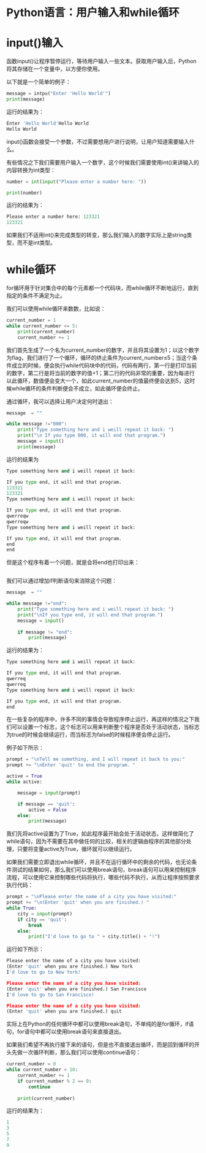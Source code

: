 # Python语言：用户输入和while循环

# input()输入

函数input()让程序暂停运行，等待用户输入一些文本。获取用户输入后，Python将其存储在一个变量中，以方便你使用。

以下就是一个简单的例子：

```python
message = intpu("Enter 'Hello World'")
print(message)
```

运行的结果为：

```python
Enter 'Hello World'Hello World
Hello World
```

input()函数会接受一个参数，不过需要想用户进行说明，让用户知道需要输入什么。

有些情况之下我们需要用户输入一个数字，这个时候我们需要使用int()来讲输入的内容转换为int类型：

```python
number = int(input("Please enter a number here: "))

print(number)
```

运行的结果为：

```python
Please enter a number here: 123321
123321
```

如果我们不适用int()来完成类型的转变，那么我们输入的数字实际上是string类型，而不是int类型。

# while循环

for循环用于针对集合中的每个元素都一个代码块，而while循环不断地运行，直到指定的条件不满足为止。

我们可以使用while循环来数数，比如说：

```python
current_number = 1
while current_number <= 5:
	print(current_number)
	current_number += 1
```

我们首先生成了一个名为current_number的数字，并且将其设置为1；以这个数字为flag，我们进行了一个循环，循环的终止条件为current_number≤5；当这个条件成立的时候，便会执行while代码块中的代码，代码有两行，第一行是打印当前的数字，第二行是将当前的数字的值+1；第二行的代码非常的重要，因为每进行以此循环，数值便会变大一个，如此current_number的值最终便会达到5，这时候while循环的条件判断便会不成立，如此循环便会终止。

通过循环，我可以选择让用户决定何时退出：

```python
message  = ""

while message !="000":
	print("Type something here and i weill repeat it back: ")
	print("\n If you type 000, it will end that program.")
	message = input()
	print(message)
```

运行的结果为

```python
Type something here and i weill repeat it back:

If you type end, it will end that program.
123321
123321
Type something here and i weill repeat it back:

If you type end, it will end that program.
qwerreqw
qwerreqw
Type something here and i weill repeat it back:

If you type end, it will end that program.
end
end
```

但是这个程序有着一个问题，就是会将end也打印出来：

```python

```

我们可以通过增加if判断语句来消除这个问题：

```python
message  = ""

while message !="end":
	print("Type something here and i weill repeat it back: ")
	print("\nIf you type end, it will end that program.")
	message = input()
	
	if message != "end":
		print(message)
```

运行的结果为：

```python
Type something here and i weill repeat it back:

If you type end, it will end that program.
qwerreq
qwerreq
Type something here and i weill repeat it back:

If you type end, it will end that program.
end
```

在一些复杂的程序中，许多不同的事情会导致程序停止运行，再这样的情况之下我们可以设置一个标志，这个标志可以用来判断整个程序是否处于活动状态，当标志为true的时候会继续运行，而当标志为false的时候程序便会停止运行。

例子如下所示：

```python
prompt = "\nTell me something, and I will repeat it back to you:"
prompt += "\nEnter 'quit' to end the program. "

active = True
while active:

	message = input(prompt)

	if message == 'quit':
		active = False
	else:
		print(message)
```

我们先将active设置为了True，如此程序最开始会处于活动状态，这样做简化了while语句，因为不需要在其中做任何的比较，相关的逻辑由程序的其他部分处理，只要将变量active为True，循环就可以继续运行。

如果我们需要立即退出while循环，并且不在运行循环中的剩余的代码，也无论条件测试的结果如何，那么我们可以使用break语句，break语句可以用来控制程序流程，可以使用它来控制哪些代码将执行，哪些代码不执行，从而让程序按照要求执行代码：

```python
prompt = "\nPlease enter the name of a city you have visited:"
prompt += "\n(Enter 'quit' when you are finished.) "
while True:
	city = input(prompt)
	if city == 'quit':
		break
	else:
		print("I'd love to go to " + city.title() + "!")
```

运行如下所示：

```python
Please enter the name of a city you have visited:
(Enter 'quit' when you are finished.) New York
I'd love to go to New York!

Please enter the name of a city you have visited:
(Enter 'quit' when you are finished.) San Francisco
I'd love to go to San Francisco!

Please enter the name of a city you have visited:
(Enter 'quit' when you are finished.) quit
```

实际上在Python的任何循环中都可以使用break语句，不单纯的是for循环，if语句，for语句中都可以使用break语句来直接退出。

如果我们希望不再执行接下来的语句，但是也不直接退出循环，而是回到循环的开头先做一次循环判断，那么我们可以使用continue语句：

```python
current_number = 0
while current_number < 10:
	current_number += 1
	if current_number % 2 == 0:
		continue
	
	print(current_number)
```

运行的结果为：

```python
1
3
5
7
9
```
